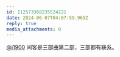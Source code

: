 ```yaml
---
id: 112573368235524221
date: 2024-06-07T04:07:59.969Z
reply: true
media_attachments: 0
---
```


[@i1900](https://mast.dragon-fly.club/@i1900) 间客是三部曲第二部，三部都有联系。


